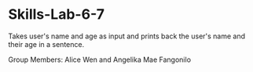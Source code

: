 # Skills-Lab-6-7
Takes user's name and age as input and prints back the user's name and their age in a sentence. 

Group Members:
Alice Wen
and Angelika Mae Fangonilo
